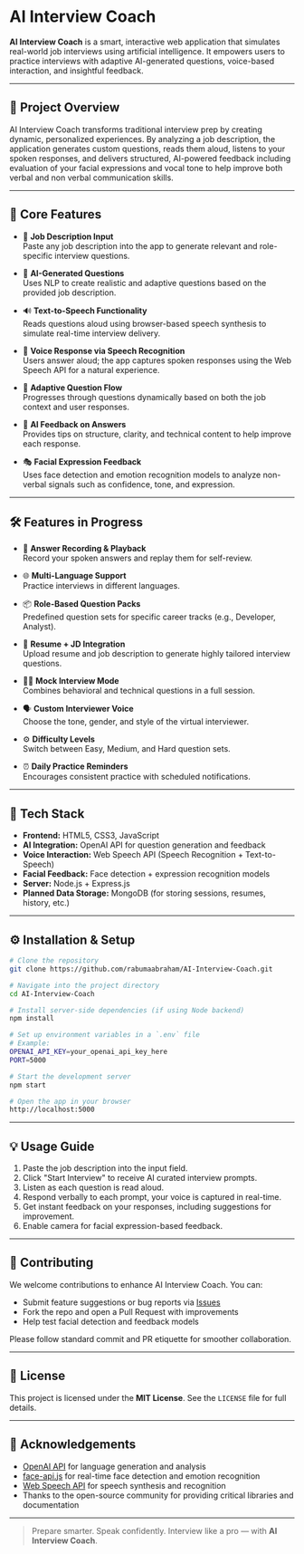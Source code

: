 # AI Interview Coach

**AI Interview Coach** is a smart, interactive web application that simulates real-world job interviews using artificial intelligence. It empowers users to practice interviews with adaptive AI-generated questions, voice-based interaction, and insightful feedback.

---

## 🚀 Project Overview

AI Interview Coach transforms traditional interview prep by creating dynamic, personalized experiences. By analyzing a job description, the application generates custom questions, reads them aloud, listens to your spoken responses, and delivers structured, AI-powered feedback including evaluation of your facial expressions and vocal tone to help improve both verbal and non verbal communication skills.

---

## 🧠 Core Features

- 📝 **Job Description Input**  
  Paste any job description into the app to generate relevant and role-specific interview questions.

- 🤖 **AI-Generated Questions**  
  Uses NLP to create realistic and adaptive questions based on the provided job description.

- 🔊 **Text-to-Speech Functionality**  
  Reads questions aloud using browser-based speech synthesis to simulate real-time interview delivery.

- 🎤 **Voice Response via Speech Recognition**  
  Users answer aloud; the app captures spoken responses using the Web Speech API for a natural experience.

- 🔄 **Adaptive Question Flow**  
  Progresses through questions dynamically based on both the job context and user responses.

- 💬 **AI Feedback on Answers**  
  Provides tips on structure, clarity, and technical content to help improve each response.

- 🎭 **Facial Expression Feedback**  
  Uses face detection and emotion recognition models to analyze non-verbal signals such as confidence, tone, and expression.


---

## 🛠️ Features in Progress

- 🎥 **Answer Recording & Playback** <br>
       Record your spoken answers and replay them for self-review.

- 🌐 **Multi-Language Support** <br>
     Practice interviews in different languages.

- 📦 **Role-Based Question Packs** <br>
     Predefined question sets for specific career tracks (e.g., Developer, Analyst).

- 📄 **Resume + JD Integration** <br>
     Upload resume and job description to generate highly tailored interview questions.

- 🧑‍⚖️ **Mock Interview Mode** <br>
     Combines behavioral and technical questions in a full session.

- 🗣️ **Custom Interviewer Voice** <br>
     Choose the tone, gender, and style of the virtual interviewer.

- ⚙️ **Difficulty Levels** <br>
     Switch between Easy, Medium, and Hard question sets.

- ⏰ **Daily Practice Reminders** <br>
     Encourages consistent practice with scheduled notifications.

---

## 🧰 Tech Stack

- **Frontend:** HTML5, CSS3, JavaScript  
- **AI Integration:** OpenAI API for question generation and feedback  
- **Voice Interaction:** Web Speech API (Speech Recognition + Text-to-Speech)  
- **Facial Feedback:** Face detection + expression recognition models 
- **Server:** Node.js + Express.js  
- **Planned Data Storage:** MongoDB (for storing sessions, resumes, history, etc.)

---

## ⚙️ Installation & Setup

```bash
# Clone the repository
git clone https://github.com/rabumaabraham/AI-Interview-Coach.git

# Navigate into the project directory
cd AI-Interview-Coach

# Install server-side dependencies (if using Node backend)
npm install

# Set up environment variables in a `.env` file
# Example:
OPENAI_API_KEY=your_openai_api_key_here
PORT=5000

# Start the development server
npm start

# Open the app in your browser
http://localhost:5000
```

---

## 💡 Usage Guide

1. Paste the job description into the input field.
2. Click "Start Interview" to receive AI curated interview prompts.
3. Listen as each question is read aloud.
4. Respond verbally to each prompt, your voice is captured in real-time.
5. Get instant feedback on your responses, including suggestions for improvement.
6. Enable camera for facial expression-based feedback.

---

## 🤝 Contributing

We welcome contributions to enhance AI Interview Coach. You can:

- Submit feature suggestions or bug reports via [Issues](https://github.com/rabumaabraham/AI-Interview-Coach/issues)
- Fork the repo and open a Pull Request with improvements
- Help test facial detection and feedback models

Please follow standard commit and PR etiquette for smoother collaboration.

---

## 📄 License

This project is licensed under the **MIT License**. See the `LICENSE` file for full details.

---

## 🙏 Acknowledgements

- [OpenAI API](https://openai.com) for language generation and analysis  
- [face-api.js](https://github.com/justadudewhohacks/face-api.js) for real-time face detection and emotion recognition  
- [Web Speech API](https://developer.mozilla.org/en-US/docs/Web/API/Web_Speech_API) for speech synthesis and recognition  
- Thanks to the open-source community for providing critical libraries and documentation

---

> Prepare smarter. Speak confidently. Interview like a pro — with **AI Interview Coach**.
